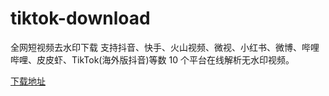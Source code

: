 # tiktok-download
全网短视频去水印下载
支持抖音、快手、火山视频、微视、小红书、微博、哔哩哔哩、皮皮虾、TikTok(海外版抖音)等数 10 个平台在线解析无水印视频。


<a href="https://wwi.lanzous.com/b015jgewd" target="_blank">下载地址</a>
